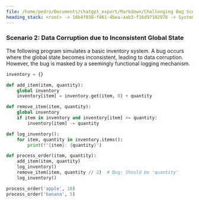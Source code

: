 ```yaml
---
file: /home/pedro/Documents/chatgpt_export/Markdown/Challenging Bug Scenarios.md
heading_stack: <root> -> 16b4f038-f461-4bea-aab3-f16d97102976 -> System -> f030f68c-1381-4970-ab86-0ddb5dbec373 -> System -> aaa2a9a6-bc09-4eb8-ade3-de667199f255 -> User -> 297b2268-6318-4cbd-8782-30c76dd52aa2 -> Assistant -> Scenario 1: Race Condition in Multithreading -> Scenario 2: Memory Leak -> Scenario 3: Heisenbug (Behavior changes under observation) -> Scenario 4: Non-Deterministic Behavior -> aaa2da28-e469-4aab-accc-b52d7aa18433 -> User -> 24b2a49b-4ec7-4808-8cb2-7a985f77921f -> Assistant -> Scenario 1: Nested Async Calls Hiding a Deadlock -> Scenario 2: Data Corruption due to Inconsistent Global State
---
```

### Scenario 2: Data Corruption due to Inconsistent Global State

The following program simulates a basic inventory system. A bug occurs where the global state becomes inconsistent, leading to data corruption. However, the bug is masked by a seemingly functional logging mechanism.

```python
inventory = {}

def add_item(item, quantity):
    global inventory
    inventory[item] = inventory.get(item, 0) + quantity

def remove_item(item, quantity):
    global inventory
    if item in inventory and inventory[item] >= quantity:
        inventory[item] -= quantity

def log_inventory():
    for item, quantity in inventory.items():
        print(f"{item}: {quantity}")

def process_order(item, quantity):
    add_item(item, quantity)
    log_inventory()
    remove_item(item, quantity // 2)  # Bug: Should be 'quantity'
    log_inventory()

process_order('apple', 10)
process_order('banana', 5)
```

